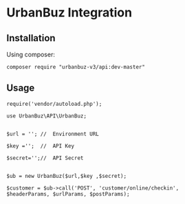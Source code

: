 # UrbanBuz Integration

## Installation

Using composer:

```
composer require "urbanbuz-v3/api:dev-master"
```

## Usage

```
require('vendor/autoload.php');

use UrbanBuz\API\UrbanBuz;


$url = ''; //  Environment URL

$key ='';  //  API Key

$secret='';//  API Secret

  
$ub = new UrbanBuz($url,$key ,$secret);

$customer = $ub->call('POST', 'customer/online/checkin', $headerParams, $urlParams, $postParams);
